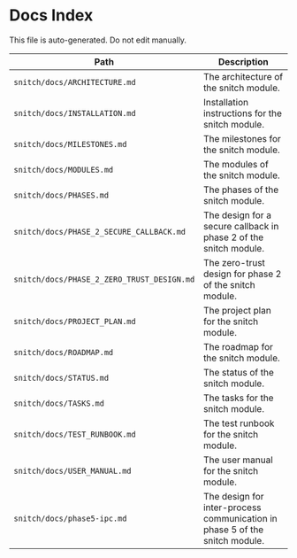 <!-- ID: API-254 -->
# Docs Index

This file is auto-generated. Do not edit manually.

| Path | Description |
|------|-------------|
| `snitch/docs/ARCHITECTURE.md` | The architecture of the snitch module. |
| `snitch/docs/INSTALLATION.md` | Installation instructions for the snitch module. |
| `snitch/docs/MILESTONES.md` | The milestones for the snitch module. |
| `snitch/docs/MODULES.md` | The modules of the snitch module. |
| `snitch/docs/PHASES.md` | The phases of the snitch module. |
| `snitch/docs/PHASE_2_SECURE_CALLBACK.md` | The design for a secure callback in phase 2 of the snitch module. |
| `snitch/docs/PHASE_2_ZERO_TRUST_DESIGN.md` | The zero-trust design for phase 2 of the snitch module. |
| `snitch/docs/PROJECT_PLAN.md` | The project plan for the snitch module. |
| `snitch/docs/ROADMAP.md` | The roadmap for the snitch module. |
| `snitch/docs/STATUS.md` | The status of the snitch module. |
| `snitch/docs/TASKS.md` | The tasks for the snitch module. |
| `snitch/docs/TEST_RUNBOOK.md` | The test runbook for the snitch module. |
| `snitch/docs/USER_MANUAL.md` | The user manual for the snitch module. |
| `snitch/docs/phase5-ipc.md` | The design for inter-process communication in phase 5 of the snitch module. |
